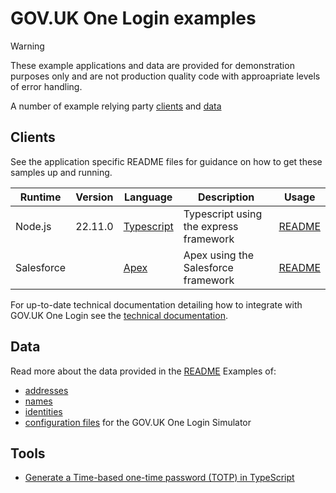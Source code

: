 # GOV.UK One Login examples

> [!WARNING]
> These example applications and data are provided for demonstration purposes only and are not production quality code with approapriate levels of error handling.

A number of example relying party [clients](clients) and [data](data)


## Clients 

See the application specific README files for guidance on how to get these samples up and running.

|Runtime|Version|Language|Description|Usage|
|-------|-|--------|-----------|-----|
| Node.js | 22.11.0 | [Typescript](https://www.typescriptlang.org/) | Typescript using the express framework| [README](clients/nodejs/README.md) |
| Salesforce | | [Apex](https://developer.salesforce.com/docs/atlas.en-us.apexcode.meta/apexcode/apex_dev_guide.htm) | Apex using the Salesforce framework |  [README](clients/salesforce-apex/README.md) |

For up-to-date technical documentation detailing how to integrate with GOV.UK One Login see the [technical documentation](https://docs.sign-in.service.gov.uk/).

## Data
Read more about the data provided in the [README](data/README.md)
Examples of:
- [addresses](data/addresses)
- [names](data/names)
- [identities](data/identities)
- [configuration files](data/simulator-configuration) for the GOV.UK One Login Simulator

## Tools
- [Generate a Time-based one-time password (TOTP) in TypeScript](tools/totp)
